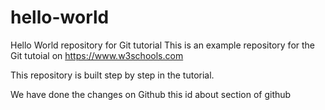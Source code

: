 # hello-world
Hello World repository for Git tutorial
This is an example repository for the Git tutoial on https://www.w3schools.com

This repository is built step by step in the tutorial.

We have done the changes on Github
this id about section of github
